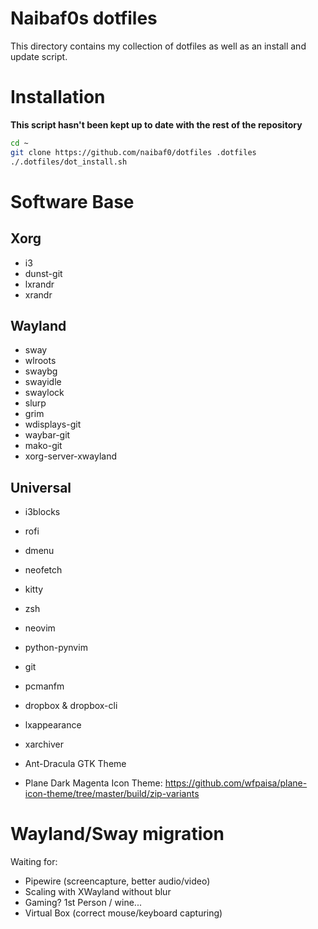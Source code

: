 Naibaf0s dotfiles
=================

This directory contains my collection of dotfiles as well as an install and
update script.

Installation 
============
**This script hasn't been kept up to date with the rest of the repository**

```bash
cd ~
git clone https://github.com/naibaf0/dotfiles .dotfiles
./.dotfiles/dot_install.sh
```

Software Base
=============

Xorg
----
* i3
* dunst-git
* lxrandr
* xrandr

Wayland
-------
* sway
* wlroots
* swaybg
* swayidle
* swaylock
* slurp
* grim
* wdisplays-git
* waybar-git
* mako-git
* xorg-server-xwayland


Universal
---------
* i3blocks
* rofi
* dmenu
* neofetch
* kitty
* zsh
* neovim
* python-pynvim
* git
* pcmanfm
* dropbox & dropbox-cli
* lxappearance
* xarchiver

* Ant-Dracula GTK Theme
* Plane Dark Magenta Icon Theme: https://github.com/wfpaisa/plane-icon-theme/tree/master/build/zip-variants

Wayland/Sway migration
======================

Waiting for:
* Pipewire (screencapture, better audio/video)
* Scaling with XWayland without blur
* Gaming? 1st Person / wine...
* Virtual Box (correct mouse/keyboard capturing)

